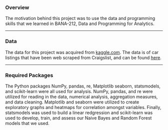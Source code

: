 ### Overview
The motivation behind this project was to use the data and programming skills that we learned in BANA-212, Data and Programming for Analytics.
___
### Data
The data for this project was acquired from [kaggle.com](https://www.kaggle.com). The data is of car listings that have been web scraped from Craigslist, and can be found [here](https://www.kaggle.com/austinreese/craigslist-carstrucks-data).
___
### Required Packages
The Python packages NumPy, pandas, re, Matplotlib seaborn, statsmodels, and scikit-learn were all used for analysis. NumPy, pandas, and re were utilized for reading in the data, numerical analysis, aggregation measures, and data cleaning. Matplotlib and seaborn were utilized to create exploratory graphs and heatmaps for correlation amongst variables. Finally, statsmodels was used to build a linear redgression and scikit-learn was used to develop, train, and assess our Naive Bayes and Random Forest models that we used.
